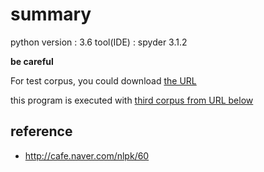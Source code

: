 # summary

 python version : 3.6
 tool(IDE) : spyder 3.1.2

 **be careful**
 
 For test corpus, you could download [the URL](http://cafe.naver.com/nlpk/60)
 
 this program is executed with [third corpus from URL below](http://nlp.kookmin.ac.kr/down/data/RAW2169-CORE.zip)

## reference 

 - http://cafe.naver.com/nlpk/60
